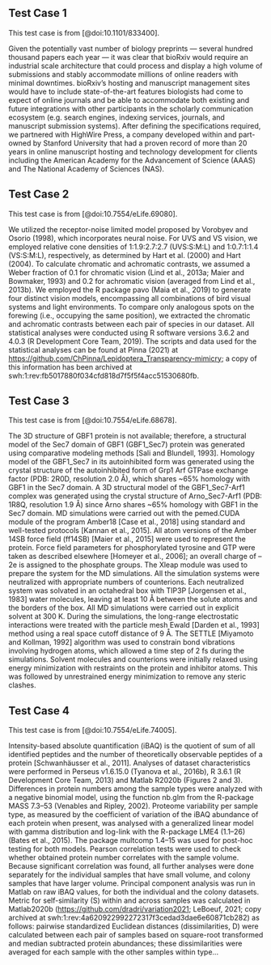 ## Test Case 1

This test case is from [@doi:10.1101/833400].

Given the potentially vast number of biology preprints — several hundred thousand papers each year — it was clear that bioRxiv would require an industrial scale architecture that could process and display a high volume of submissions and stably accommodate millions of online readers with minimal downtimes.
bioRxiv’s hosting and manuscript management sites would have to include state-of-the-art features biologists had come to expect of online journals and be able to accommodate both existing and future integrations with other participants in the scholarly communication ecosystem (e.g.
search engines, indexing services, journals, and manuscript submission systems).
After defining the specifications required, we partnered with HighWire Press, a company developed within and part-owned by Stanford University that had a proven record of more than 20 years in online manuscript hosting and technology development for clients including the American Academy for the Advancement of Science (AAAS) and The National Academy of Sciences (NAS).

## Test Case 2

This test case is from [@doi:10.7554/eLife.69080].

We utilized the receptor-noise limited model proposed by Vorobyev and Osorio (1998), which incorporates neural noise.
For UVS and VS vision, we employed relative cone densities of 1:1.9:2.7:2.7 (UVS:S:M:L) and 1:0.7:1:1.4 (VS:S:M:L), respectively, as determined by Hart et al.
(2000) and Hart (2004).
To calculate chromatic and achromatic contrasts, we assumed a Weber fraction of 0.1 for chromatic vision (Lind et al., 2013a; Maier and Bowmaker, 1993) and 0.2 for achromatic vision (averaged from Lind et al., 2013b).
We employed the R package pavo (Maia et al., 2019) to generate four distinct vision models, encompassing all combinations of bird visual systems and light environments.
To compare only analogous spots on the forewing (i.e., occupying the same position), we extracted the chromatic and achromatic contrasts between each pair of species in our dataset.
All statistical analyses were conducted using R software versions 3.6.2 and 4.0.3 (R Development Core Team, 2019).
The scripts and data used for the statistical analyses can be found at Pinna (2021) at https://github.com/ChPinna/Lepidoptera_Transparency-mimicry; a copy of this information has been archived at swh:1:rev:fb5017880f034cfd818d7f5f5f4acc51530680fb.

## Test Case 3

This test case is from [@doi:10.7554/eLife.68678].

The 3D structure of GBF1 protein is not available; therefore, a structural model of the Sec7 domain of GBF1 (GBF1_Sec7) protein was generated using comparative modeling methods [Sali and Blundell, 1993].
Homology model of the GBF1_Sec7 in its autoinhibited form was generated using the crystal structure of the autoinhibited form of Grp1 Arf GTPase exchange factor (PDB: 2R0D, resolution 2.0 Å), which shares ~65% homology with GBF1 in the Sec7 domain.
A 3D structural model of the GBF1_Sec7-Arf1 complex was generated using the crystal structure of Arno_Sec7-Arf1 (PDB: 1R8Q, resolution 1.9 Å) since Arno shares ~65% homology with GBF1 in the Sec7 domain.
MD simulations were carried out with the pemed.CUDA module of the program Amber18 [Case et al., 2018] using standard and well-tested protocols [Kannan et al., 2015].
All atom versions of the Amber 14SB force field (ff14SB) [Maier et al., 2015] were used to represent the protein.
Force field parameters for phosphorylated tyrosine and GTP were taken as described elsewhere [Homeyer et al., 2006]; an overall charge of –2e is assigned to the phosphate groups.
The Xleap module was used to prepare the system for the MD simulations.
All the simulation systems were neutralized with appropriate numbers of counterions.
Each neutralized system was solvated in an octahedral box with TIP3P [Jorgensen et al., 1983] water molecules, leaving at least 10 Å between the solute atoms and the borders of the box.
All MD simulations were carried out in explicit solvent at 300 K.
During the simulations, the long-range electrostatic interactions were treated with the particle mesh Ewald [Darden et al., 1993] method using a real space cutoff distance of 9 Å.
The SETTLE [Miyamoto and Kollman, 1992] algorithm was used to constrain bond vibrations involving hydrogen atoms, which allowed a time step of 2 fs during the simulations.
Solvent molecules and counterions were initially relaxed using energy minimization with restraints on the protein and inhibitor atoms.
This was followed by unrestrained energy minimization to remove any steric clashes.

## Test Case 4

This test case is from [@doi:10.7554/eLife.74005].

Intensity-based absolute quantification (iBAQ) is the quotient of sum of all identified peptides and the number of theoretically observable peptides of a protein [Schwanh&#x000e4;usser et al., 2011].
Analyses of dataset characteristics were performed in Perseus v1.6.15.0 (Tyanova et al., 2016b), R 3.6.1 (R Development Core Team, 2013) and Matlab R2020b (Figures 2 and 3).
Differences in protein numbers among the sample types were analyzed with a negative binomial model, using the function nb.glm from the R-package MASS 7.3&#x02013;53 (Venables and Ripley, 2002).
Proteome variability per sample type, as measured by the coefficient of variation of the iBAQ abundance of each protein when present, was analysed with a generalized linear model with gamma distribution and log-link with the R-package LME4 (1.1&#x02013;26) (Bates et al., 2015).
The package multcomp 1.4&#x02013;15 was used for post-hoc testing for both models.
Pearson correlation tests were used to check whether obtained protein number correlates with the sample volume.
Because significant correlation was found, all further analyses were done separately for the individual samples that have small volume, and colony samples that have larger volume.
Principal component analysis was run in Matlab on raw iBAQ values, for both the individual and the colony datasets.
Metric for self-similarity (S) within and across samples was calculated in Matlab2020b (https://github.com/dradri/variation2021; LeBoeuf, 2021; copy archived at swh:1:rev:4a620922992272317f3cedad3dae6e60871cb282) as follows: pairwise standardized Euclidean distances (dissimilarities, D) were calculated between each pair of samples based on square-root transformed and median subtracted protein abundances; these dissimilarities were averaged for each sample with the other samples within type...
